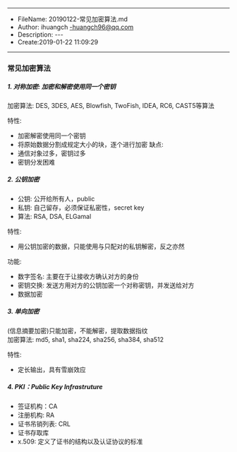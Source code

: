 ___
- FileName: 20190122-常见加密算法.md
- Author: ihuangch -huangch96@qq.com
- Description: ---
- Create:2019-01-22 11:09:29
___

### 常见加密算法
##### 1. 对称加密: 加密和解密使用同一个密钥
加密算法: DES, 3DES, AES, Blowfish, TwoFish, IDEA, RC6, CAST5等算法  

特性:
- 加密解密使用同一个密钥
- 将原始数据分割成规定大小的块，逐个进行加密
缺点:
- 通信对象过多，密钥过多
- 密钥分发困难

##### 2. 公钥加密
- 公钥: 公开给所有人，public
- 私钥: 自己留存，必须保证私密性，secret key
- 算法: RSA, DSA, ELGamal  

特性:  
- 用公钥加密的数据，只能使用与只配对的私钥解密，反之亦然  

功能:  
- 数字签名: 主要在于让接收方确认对方的身份  
- 密钥交换: 发送方用对方的公钥加密一个对称密钥，并发送给对方
- 数据加密

##### 3. 单向加密
(信息摘要加密)只能加密，不能解密，提取数据指纹  
加密算法: md5, sha1, sha224, sha256, sha384, sha512  

特性:
- 定长输出，具有雪崩效应

##### 4. PKI：Public Key Infrastruture
- 签证机构：CA
- 注册机构: RA
- 证书吊销列表: CRL
- 证书存取库
- x.509: 定义了证书的结构以及认证协议的标准


